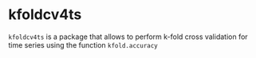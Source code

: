# kfoldcv4ts
`kfoldcv4ts` is a package that allows to perform k-fold cross validation for time series using the function `kfold.accuracy`
